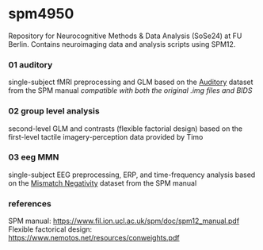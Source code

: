 # spm4950
Repository for Neurocognitive Methods & Data Analysis (SoSe24) at FU Berlin. Contains neuroimaging data and analysis scripts using SPM12.

### 01 auditory
single-subject fMRI preprocessing and GLM based on the [Auditory](https://www.fil.ion.ucl.ac.uk/spm/docs/manual/auditory/auditory/) dataset from the SPM manual
*compatible with both the original .img files and BIDS*

### 02 group level analysis
second-level GLM and contrasts (flexible factorial design) based on the first-level tactile imagery-perception data provided by Timo

### 03 eeg MMN
single-subject EEG preprocessing, ERP, and time-frequency analysis based on the [Mismatch Negativity](https://www.fil.ion.ucl.ac.uk/spm/data/eeg_mmn/) dataset from the SPM manual

### references
SPM manual: https://www.fil.ion.ucl.ac.uk/spm/doc/spm12_manual.pdf
Flexible factorical design: https://www.nemotos.net/resources/conweights.pdf
